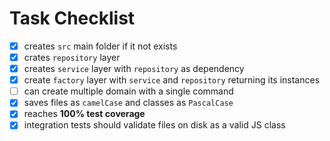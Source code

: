 # Task Checklist

- [x] creates `src` main folder if it not exists
- [x] crates `repository` layer
- [x] creates `service` layer with `repository` as dependency
- [x] create `factory` layer with `service` and `repository` returning its instances
- [ ] can create multiple domain with a single command
- [x] saves files as `camelCase` and classes as `PascalCase`
- [x] reaches **100% test coverage**
- [x] integration tests should validate files on disk as a valid JS class
